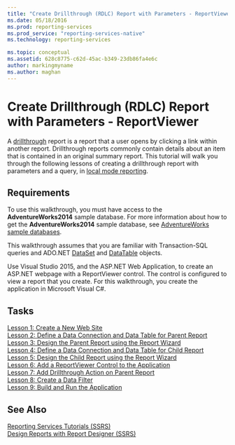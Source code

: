 ```yaml
---
title: "Create Drillthrough (RDLC) Report with Parameters - ReportViewer | Microsoft Docs"
ms.date: 05/18/2016
ms.prod: reporting-services
ms.prod_service: "reporting-services-native"
ms.technology: reporting-services

ms.topic: conceptual
ms.assetid: 628c8775-c62d-45ac-b349-23db86fa4e6c
author: markingmyname
ms.author: maghan
---
```

# Create Drillthrough (RDLC) Report with Parameters - ReportViewer
A [drillthrough](http://technet.microsoft.com/library/ff519554.aspx) report is a report that a user opens by clicking a link within another report. Drillthrough reports commonly contain details about an item that is contained in an original summary report. This tutorial will walk you through the following lessons of creating a drillthrough report with parameters and a query, in [local mode reporting](report-server-sharepoint/local-mode-vs-connected-mode-reports-in-the-report-viewer.md).  
  
## Requirements  
To use this walkthrough, you must have access to the **AdventureWorks2014** sample database. For more information about how to get the **AdventureWorks2014** sample database, see [AdventureWorks sample databases](https://github.com/Microsoft/sql-server-samples/releases).  
  
This walkthrough assumes that you are familiar with Transaction-SQL queries and ADO.NET [DataSet](https://msdn.microsoft.com/library/system.data.dataset.aspx) and [DataTable](http://msdn.microsoft.com/library/system.data.datatable.aspx) objects.  
  
Use Visual Studio 2015, and the ASP.NET Web Application, to create an ASP.NET webpage with a ReportViewer control. The control is configured to view a report that you create. For this walkthrough, you create the application in Microsoft Visual C#.  
  
## Tasks  
[Lesson 1: Create a New Web Site](../reporting-services/lesson-1-create-a-new-web-site.md)  
[Lesson 2: Define a Data Connection and Data Table for Parent Report](../reporting-services/lesson-2-define-a-data-connection-and-data-table-for-parent-report.md)  
[Lesson 3: Design the Parent Report using the Report Wizard](../reporting-services/lesson-3-design-the-parent-report-using-the-report-wizard.md)  
[Lesson 4: Define a Data Connection and Data Table for Child Report](../reporting-services/lesson-4-define-a-data-connection-and-data-table-for-child-report.md)  
[Lesson 5: Design the Child Report using the Report Wizard](../reporting-services/lesson-5-design-the-child-report-using-the-report-wizard.md)  
[Lesson 6: Add a ReportViewer Control to the Application](../reporting-services/lesson-6-add-a-reportviewer-control-to-the-application.md)  
[Lesson 7: Add Drillthrough Action on Parent Report](../reporting-services/lesson-7-add-drillthrough-action-on-parent-report.md)  
[Lesson 8: Create a Data Filter](../reporting-services/lesson-8-create-a-data-filter.md)  
[Lesson 9: Build and Run the Application](../reporting-services/lesson-9-build-and-run-the-application.md)  
  
## See Also  
[Reporting Services Tutorials &#40;SSRS&#41;](../reporting-services/reporting-services-tutorials-ssrs.md)  
[Design Reports with Report Designer &#40;SSRS&#41;](../reporting-services/tools/design-reporting-services-paginated-reports-with-report-designer-ssrs.md)  
  

